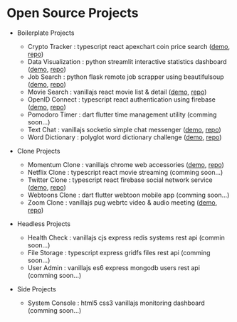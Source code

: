 # Open Source Projects

-   Boilerplate Projects

    -   Crypto Tracker : typescript react apexchart coin price search ([demo](https://toweringcloud.github.io/crypto-tracker), [repo](https://github.com/toweringcloud/crypto-tracker))
    -   Data Visualization : python streamlit interactive statistics dashboard ([demo](https://olympics-participations.streamlit.app), [repo](https://github.com/toweringcloud/data-visualization))
    -   Job Search : python flask remote job scrapper using beautifulsoup ([demo](https://pys07.toweringcloud.repl.co), [repo](https://github.com/toweringcloud/job-search))
    -   Movie Search : vanillajs react movie list & detail ([demo](https://toweringcloud.github.io/movie-search), [repo](https://github.com/toweringcloud/movie-search))
    -   OpenID Connect : typescript react authentication using firebase ([demo](https://toweringcloud.github.io/openid-connect), [repo](https://github.com/toweringcloud/openid-connect))
    -   Pomodoro Timer : dart flutter time management utility (comming soon...)
    -   Text Chat : vanillajs socketio simple chat messenger ([demo](https://jpjvwc-3000.csb.app), [repo](https://github.com/toweringcloud/text-chat))
    -   Word Dictionary : polyglot word dictionary challenge ([demo](https://codesandbox.io), [repo](https://github.com/toweringcloud/word-dictionary))

-   Clone Projects

    -   Momentum Clone : vanillajs chrome web accessories ([demo](https://toweringcloud.github.io/momentum-clone), [repo](https://github.com/toweringcloud/momentum-clone))
    -   Netflix Clone : typescript react movie streaming (comming soon...)
    -   Twitter Clone : typescript react firebase social network service ([demo](https://nwitter-reloaded-6f54d.web.app), [repo](https://github.com/toweringcloud/twitter-clone))
    -   Webtoons Clone : dart flutter webtoon mobile app (comming soon...)
    -   Zoom Clone : vanillajs pug webrtc video & audio meeting ([demo](https://9fnc6q-3000.csb.app), [repo](https://github.com/toweringcloud/zoom-clone))

-   Headless Projects

    -   Health Check : vanillajs cjs express redis systems rest api (commin soon...)
    -   File Storage : typescript express gridfs files rest api (comming soon...)
    -   User Admin : vanillajs es6 express mongodb users rest api (comming soon...)

-   Side Projects

    -   System Console : html5 css3 vanillajs monitoring dashboard (comming soon...)

